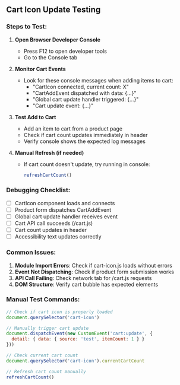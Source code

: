 ## Cart Icon Update Testing

### Steps to Test:

1. **Open Browser Developer Console**
   - Press F12 to open developer tools
   - Go to the Console tab

2. **Monitor Cart Events**
   - Look for these console messages when adding items to cart:
     - "CartIcon connected, current count: X"
     - "CartAddEvent dispatched with data: {...}"
     - "Global cart update handler triggered: {...}"
     - "Cart update event: {...}"

3. **Test Add to Cart**
   - Add an item to cart from a product page
   - Check if cart count updates immediately in header
   - Verify console shows the expected log messages

4. **Manual Refresh (if needed)**
   - If cart count doesn't update, try running in console:
     ```javascript
     refreshCartCount()
     ```

### Debugging Checklist:

- [ ] CartIcon component loads and connects
- [ ] Product form dispatches CartAddEvent
- [ ] Global cart update handler receives event
- [ ] Cart API call succeeds (/cart.js)
- [ ] Cart count updates in header
- [ ] Accessibility text updates correctly

### Common Issues:

1. **Module Import Errors**: Check if cart-icon.js loads without errors
2. **Event Not Dispatching**: Check if product form submission works
3. **API Call Failing**: Check network tab for /cart.js requests
4. **DOM Structure**: Verify cart bubble has expected elements

### Manual Test Commands:

```javascript
// Check if cart icon is properly loaded
document.querySelector('cart-icon')

// Manually trigger cart update
document.dispatchEvent(new CustomEvent('cart:update', { 
  detail: { data: { source: 'test', itemCount: 1 } } 
}))

// Check current cart count
document.querySelector('cart-icon').currentCartCount

// Refresh cart count manually
refreshCartCount()
```
